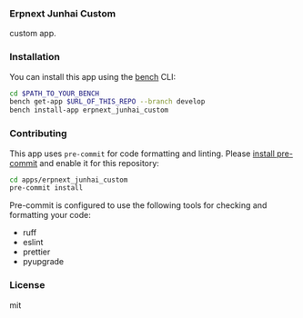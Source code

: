 ### Erpnext Junhai Custom

custom app.

### Installation

You can install this app using the [bench](https://github.com/frappe/bench) CLI:

```bash
cd $PATH_TO_YOUR_BENCH
bench get-app $URL_OF_THIS_REPO --branch develop
bench install-app erpnext_junhai_custom
```

### Contributing

This app uses `pre-commit` for code formatting and linting. Please [install pre-commit](https://pre-commit.com/#installation) and enable it for this repository:

```bash
cd apps/erpnext_junhai_custom
pre-commit install
```

Pre-commit is configured to use the following tools for checking and formatting your code:

- ruff
- eslint
- prettier
- pyupgrade

### License

mit

